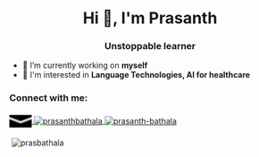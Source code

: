<!--### Hi there 👋
-->

<!--
**prasbathala/prasbathala** is a ✨ _special_ ✨ repository because its `README.md` (this file) appears on your GitHub profile.

Here are some ideas to get you started:

- 🔭 I’m currently working on ...
- 🌱 I’m currently learning ...
- 👯 I’m looking to collaborate on ...
- 🤔 I’m looking for help with ...
- 💬 Ask me about ...
- 📫 How to reach me: ...
- 😄 Pronouns: ...
- ⚡ Fun fact: ...
-->

<h1 align="center">Hi 👋, I'm Prasanth</h1>
<h3 align="center">Unstoppable learner</h3>

- 🔭 I’m currently working on **myself**
- 💬 I'm interested in **Language Technologies, AI for healthcare**

<h3 align="left">Connect with me:</h3>
<p align="left">
  <a href="mailto:pbathala3@gatech.edu" target="_blank">
    <img align="center" src="https://raw.githubusercontent.com/iconic/open-iconic/master/svg/envelope-closed.svg" alt="pbathala@gatech.edu" height="30" width="40" />
  </a>
  <a href="https://linkedin.com/in/prasanthbathala" target="_blank">
    <img align="center" src="https://cdn.jsdelivr.net/npm/simple-icons@v3/icons/linkedin.svg" alt="prasanthbathala" height="30" width="40" />
  </a>
  <a href="https://www.leetcode.com/prasanth-bathala" target="_blank">
    <img align="center" src="https://cdn.jsdelivr.net/npm/simple-icons@3.13.0/icons/leetcode.svg" alt="prasanth-bathala" height="30" width="40" />
  </a>
</p>

<p>&nbsp;<img align="center" src="https://github-readme-stats.vercel.app/api?username=prasbathala&include_all_commits=true&count_private=true&show_icons=true&locale=en&theme=dark" alt="prasbathala" /></p>


